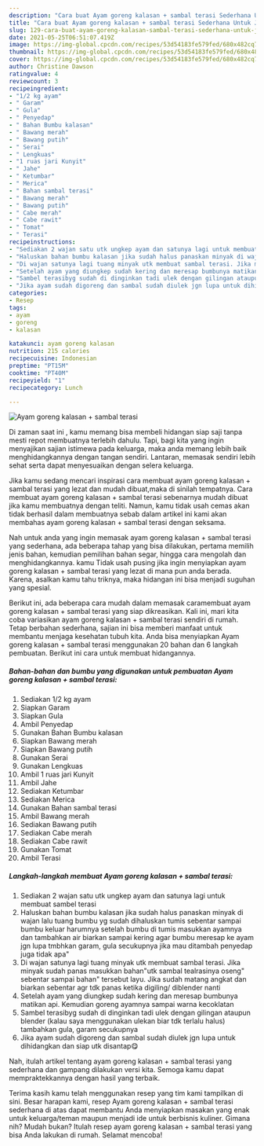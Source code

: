 ```yaml
---
description: "Cara buat Ayam goreng kalasan + sambal terasi Sederhana Untuk Jualan"
title: "Cara buat Ayam goreng kalasan + sambal terasi Sederhana Untuk Jualan"
slug: 129-cara-buat-ayam-goreng-kalasan-sambal-terasi-sederhana-untuk-jualan
date: 2021-05-25T06:51:07.419Z
image: https://img-global.cpcdn.com/recipes/53d54183fe579fed/680x482cq70/ayam-goreng-kalasan-sambal-terasi-foto-resep-utama.jpg
thumbnail: https://img-global.cpcdn.com/recipes/53d54183fe579fed/680x482cq70/ayam-goreng-kalasan-sambal-terasi-foto-resep-utama.jpg
cover: https://img-global.cpcdn.com/recipes/53d54183fe579fed/680x482cq70/ayam-goreng-kalasan-sambal-terasi-foto-resep-utama.jpg
author: Christine Dawson
ratingvalue: 4
reviewcount: 3
recipeingredient:
- "1/2 kg ayam"
- " Garam"
- " Gula"
- " Penyedap"
- " Bahan Bumbu kalasan"
- " Bawang merah"
- " Bawang putih"
- " Serai"
- " Lengkuas"
- "1 ruas jari Kunyit"
- " Jahe"
- " Ketumbar"
- " Merica"
- " Bahan sambal terasi"
- " Bawang merah"
- " Bawang putih"
- " Cabe merah"
- " Cabe rawit"
- " Tomat"
- " Terasi"
recipeinstructions:
- "Sediakan 2 wajan satu utk ungkep ayam dan satunya lagi untuk membuat sambel terasi"
- "Haluskan bahan bumbu kalasan jika sudah halus panaskan minyak di wajan lalu tuang bumbu yg sudah dihaluskan tumis sebentar sampai bumbu keluar harumnya setelah bumbu di tumis masukkan ayamnya dan tambahkan air biarkan sampai kering agar bumbu meresap ke ayam jgn lupa tmbhkan garam, gula secukupnya jika mau ditambah penyedap juga tidak apa&#34;"
- "Di wajan satunya lagi tuang minyak utk membuat sambal terasi. Jika minyak sudah panas masukkan bahan&#34;utk sambal tealrasinya oseng&#34; sebentar sampai bahan&#34; tersebut layu. Jika sudah matang angkat dan biarkan sebentar agr tdk panas ketika digiling/ diblender nanti"
- "Setelah ayam yang diungkep sudah kering dan meresap bumbunya matikan api. Kemudian goreng ayamnya sampai warna kecoklatan"
- "Sambel terasibyg sudah di dinginkan tadi ulek dengan gilingan ataupun blender (kalau saya menggunakan ulekan biar tdk terlalu halus) tambahkan gula, garam secukupnya"
- "Jika ayam sudah digoreng dan sambal sudah diulek jgn lupa untuk dihidangkan dan siap utk disantap😋"
categories:
- Resep
tags:
- ayam
- goreng
- kalasan

katakunci: ayam goreng kalasan 
nutrition: 215 calories
recipecuisine: Indonesian
preptime: "PT15M"
cooktime: "PT40M"
recipeyield: "1"
recipecategory: Lunch

---
```



![Ayam goreng kalasan + sambal terasi](https://img-global.cpcdn.com/recipes/53d54183fe579fed/680x482cq70/ayam-goreng-kalasan-sambal-terasi-foto-resep-utama.jpg)

Di zaman  saat ini , kamu memang bisa membeli hidangan siap saji tanpa mesti repot membuatnya terlebih dahulu. Tapi, bagi kita yang ingin menyajikan sajian istimewa pada keluarga, maka anda memang lebih baik menghidangkannya dengan tangan sendiri. Lantaran, memasak sendiri lebih sehat serta dapat menyesuaikan dengan selera keluarga.

Jika kamu sedang mencari inspirasi cara membuat ayam goreng kalasan + sambal terasi yang lezat dan mudah dibuat,maka di sinilah tempatnya. Cara membuat ayam goreng kalasan + sambal terasi  sebenarnya mudah dibuat jika kamu membuatnya dengan teliti. Namun, kamu tidak usah cemas akan tidak berhasil dalam membuatnya 
sebab dalam artikel ini kami akan membahas ayam goreng kalasan + sambal terasi dengan seksama.  



Nah untuk anda yang ingin memasak ayam goreng kalasan + sambal terasi yang sederhana, ada beberapa tahap yang bisa dilakukan, pertama memilih jenis bahan, kemudian pemilihan bahan segar, hingga cara mengolah dan menghidangkannya. kamu Tidak usah pusing jika ingin menyiapkan ayam goreng kalasan + sambal terasi yang lezat di mana pun anda berada. Karena, asalkan kamu  tahu triknya, maka hidangan ini bisa menjadi suguhan yang spesial.

Berikut ini, ada beberapa cara mudah dalam memasak caramembuat ayam goreng kalasan + sambal terasi yang siap dikreasikan. Kali ini, mari kita coba variasikan ayam goreng kalasan + sambal terasi sendiri di rumah. Tetap berbahan sederhana, sajian ini bisa memberi manfaat untuk membantu menjaga kesehatan tubuh kita. Anda bisa menyiapkan Ayam goreng kalasan + sambal terasi menggunakan 20 bahan dan 6 langkah pembuatan. Berikut ini cara untuk membuat hidangannya.

<!--inarticleads1-->

##### Bahan-bahan dan bumbu yang digunakan untuk pembuatan Ayam goreng kalasan + sambal terasi:

1. Sediakan 1/2 kg ayam
1. Siapkan  Garam
1. Siapkan  Gula
1. Ambil  Penyedap
1. Gunakan  Bahan Bumbu kalasan
1. Siapkan  Bawang merah
1. Siapkan  Bawang putih
1. Gunakan  Serai
1. Gunakan  Lengkuas
1. Ambil 1 ruas jari Kunyit
1. Ambil  Jahe
1. Sediakan  Ketumbar
1. Sediakan  Merica
1. Gunakan  Bahan sambal terasi
1. Ambil  Bawang merah
1. Sediakan  Bawang putih
1. Sediakan  Cabe merah
1. Sediakan  Cabe rawit
1. Gunakan  Tomat
1. Ambil  Terasi




<!--inarticleads2-->

##### Langkah-langkah membuat Ayam goreng kalasan + sambal terasi:

1. Sediakan 2 wajan satu utk ungkep ayam dan satunya lagi untuk membuat sambel terasi
1. Haluskan bahan bumbu kalasan jika sudah halus panaskan minyak di wajan lalu tuang bumbu yg sudah dihaluskan tumis sebentar sampai bumbu keluar harumnya setelah bumbu di tumis masukkan ayamnya dan tambahkan air biarkan sampai kering agar bumbu meresap ke ayam jgn lupa tmbhkan garam, gula secukupnya jika mau ditambah penyedap juga tidak apa&#34;
1. Di wajan satunya lagi tuang minyak utk membuat sambal terasi. Jika minyak sudah panas masukkan bahan&#34;utk sambal tealrasinya oseng&#34; sebentar sampai bahan&#34; tersebut layu. Jika sudah matang angkat dan biarkan sebentar agr tdk panas ketika digiling/ diblender nanti
1. Setelah ayam yang diungkep sudah kering dan meresap bumbunya matikan api. Kemudian goreng ayamnya sampai warna kecoklatan
1. Sambel terasibyg sudah di dinginkan tadi ulek dengan gilingan ataupun blender (kalau saya menggunakan ulekan biar tdk terlalu halus) tambahkan gula, garam secukupnya
1. Jika ayam sudah digoreng dan sambal sudah diulek jgn lupa untuk dihidangkan dan siap utk disantap😋




Nah, itulah artikel tentang  ayam goreng kalasan + sambal terasi  yang sederhana dan gampang dilakukan versi kita. Semoga kamu dapat mempraktekkannya dengan hasil yang terbaik. 

Terima kasih kamu telah menggunakan resep yang tim kami tampilkan di sini. Besar harapan kami, resep  Ayam goreng kalasan + sambal terasi sederhana di atas dapat membantu Anda menyiapkan masakan yang enak untuk keluarga/teman maupun menjadi ide untuk berbisnis kuliner. Gimana nih? Mudah bukan? Itulah resep ayam goreng kalasan + sambal terasi yang bisa Anda lakukan di rumah. Selamat mencoba!

